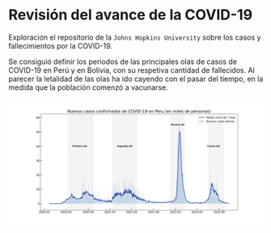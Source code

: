 # Revisión del avance de la COVID-19
Exploración el repositorio de la `Johns Hopkins University` sobre los casos y fallecimientos por la COVID-19.

Se consiguió definir los periodos de las principales olas de casos de COVID-19 en Perú y en Bolivia, con su respetiva cantidad de fallecidos. Al parecer la letalidad de las olas ha ido cayendo con el pasar del tiempo, en la medida que la población comenzó a vacunarse.

<p align="center">
  <img src="figures/casos-covid-peru.png" width="900">
</p>


